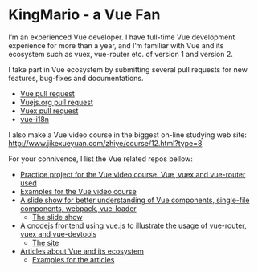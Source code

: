 # KingMario - a Vue Fan

I’m an experienced Vue developer. I have full-time Vue development experience for more than a year, and I’m familiar with Vue and its ecosystem such as vuex, vue-router etc. of version 1 and version 2.

I take part in Vue ecosystem by submitting several pull requests for new features, bug-fixes and documentations.
* [Vue pull request](https://github.com/vuejs/vue/pulls?utf8=%E2%9C%93&q=is%3Apr%20author%3AKingMario)
* [Vuejs.org pull request](https://github.com/vuejs/vuejs.org/pulls?utf8=%E2%9C%93&q=is%3Apr%20author%3AKingMario)
* [Vuex pull request](https://github.com/vuejs/vuex/pulls?utf8=%E2%9C%93&q=is%3Apr%20author%3AKingMario)
* [vue-i18n](https://github.com/kazupon/vue-i18n/pulls?utf8=%E2%9C%93&q=is%3Apr%20author%3AKingMario)


I also make a Vue video course in the biggest on-line studying web site: http://www.jikexueyuan.com/zhiye/course/12.html?type=8


For your connivence, I list the Vue related repos bellow:
* [Practice project for the Vue video course. Vue, vuex and vue-router used](https://github.com/KingMario/Vue.js-Practice-Project)
* [Examples for the Vue video course](https://github.com/KingMario/vue-course)
* [A slide show for better understanding of Vue components, single-file components, webpack, vue-loader](https://github.com/KingMario/vue-course-code-slide)
  - [The slide show](https://kingmario.github.io/vue-course/)
* [A cnodejs frontend using vue.js to illustrate the usage of vue-router, vuex and vue-devtools](https://github.com/KingMario/Vuejs-cnodejs-example)
  - [The site](https://kingmario.github.io/Vuejs-cnodejs-example/)
* [Articles about Vue and its ecosystem](https://github.com/KingMario/think-in-vue)
  - [Examples for the articles](https://kingmario.github.io/think-in-vue)

